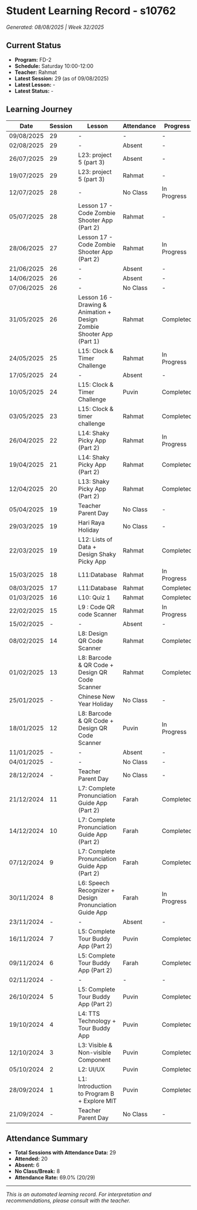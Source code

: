 # Student Learning Record - s10762
*Generated: 08/08/2025 | Week 32/2025*

## Current Status
- **Program:** FD-2
- **Schedule:** Saturday 10:00-12:00  
- **Teacher:** Rahmat
- **Latest Session:** 29 (as of 09/08/2025)
- **Latest Lesson:** -
- **Latest Status:** -

## Learning Journey
| Date | Session | Lesson | Attendance | Progress |
|------|---------|--------|------------|----------|
| 09/08/2025 | 29 | - | - | - |
| 02/08/2025 | 29 | - | Absent | - |
| 26/07/2025 | 29 | L23: project 5 (part 3) | Absent | - |
| 19/07/2025 | 29 | L23: project 5 (part 3) | Rahmat | - |
| 12/07/2025 | 28 | - | No Class | In Progress |
| 05/07/2025 | 28 | Lesson 17 - Code Zombie Shooter App (Part 2) | Rahmat | - |
| 28/06/2025 | 27 | Lesson 17 - Code Zombie Shooter App (Part 2) | Rahmat | In Progress |
| 21/06/2025 | 26 | - | Absent | - |
| 14/06/2025 | 26 | - | Absent | - |
| 07/06/2025 | 26 | - | No Class | - |
| 31/05/2025 | 26 | Lesson 16 - Drawing & Animation + Design Zombie Shooter App (Part 1) | Rahmat | Completed |
| 24/05/2025 | 25 | L15: Clock & Timer Challenge | Rahmat | In Progress |
| 17/05/2025 | 24 | - | Absent | - |
| 10/05/2025 | 24 | L15: Clock & Timer Challenge | Puvin | Completed |
| 03/05/2025 | 23 | L15: Clock & timer challenge | Rahmat | Completed |
| 26/04/2025 | 22 | L14: Shaky Picky App (Part 2) | Rahmat | In Progress |
| 19/04/2025 | 21 | L14: Shaky Picky App (Part 2) | Rahmat | Completed |
| 12/04/2025 | 20 | L13: Shaky Picky App (Part 2) | Rahmat | Completed |
| 05/04/2025 | 19 | Teacher Parent Day | No Class | - |
| 29/03/2025 | 19 | Hari Raya Holiday | No Class | - |
| 22/03/2025 | 19 | L12: Lists of Data + Design Shaky Picky App | Rahmat | Completed |
| 15/03/2025 | 18 | L11:Database | Rahmat | In Progress |
| 08/03/2025 | 17 | L11:Database | Rahmat | Completed |
| 01/03/2025 | 16 | L10: Quiz 1 | Rahmat | Completed |
| 22/02/2025 | 15 | L9 : Code QR code Scanner | Rahmat | In Progress |
| 15/02/2025 | - | - | Absent | - |
| 08/02/2025 | 14 | L8: Design QR Code Scanner | Rahmat | Completed |
| 01/02/2025 | 13 | L8: Barcode & QR Code + Design QR Code Scanner | Rahmat | Completed |
| 25/01/2025 | - | Chinese New Year Holiday | No Class | - |
| 18/01/2025 | 12 | L8: Barcode & QR Code + Design QR Code Scanner | Puvin | In Progress |
| 11/01/2025 | - | - | Absent | - |
| 04/01/2025 | - | - | No Class | - |
| 28/12/2024 | - | Teacher Parent Day | No Class | - |
| 21/12/2024 | 11 | L7: Complete Pronunciation Guide App (Part 2) | Farah | Completed |
| 14/12/2024 | 10 | L7: Complete Pronunciation Guide App (Part 2) | Farah | Completed |
| 07/12/2024 | 9 | L7: Complete Pronunciation Guide App (Part 2) | Farah | Completed |
| 30/11/2024 | 8 | L6: Speech Recognizer + Design Pronunciation Guide App | Farah | In Progress |
| 23/11/2024 | - | - | Absent | - |
| 16/11/2024 | 7 | L5: Complete Tour Buddy App (Part 2) | Puvin | Completed |
| 09/11/2024 | 6 | L5: Complete Tour Buddy App (Part 2) | Farah | Completed |
| 02/11/2024 | - | - | - | - |
| 26/10/2024 | 5 | L5: Complete Tour Buddy App (Part 2) | Puvin | Completed |
| 19/10/2024 | 4 | L4: TTS Technology + Tour Buddy App | Puvin | Completed |
| 12/10/2024 | 3 | L3: Visible & Non-visible Component | Puvin | Completed |
| 05/10/2024 | 2 | L2: UI/UX | Puvin | Completed |
| 28/09/2024 | 1 | L1: Introduction to Program B + Explore MIT | Puvin | Completed |
| 21/09/2024 | - | Teacher Parent Day | No Class | - |

## Attendance Summary
- **Total Sessions with Attendance Data:** 29
- **Attended:** 20
- **Absent:** 6
- **No Class/Break:** 8
- **Attendance Rate:** 69.0% (20/29)

---
*This is an automated learning record. For interpretation and recommendations, please consult with the teacher.*
